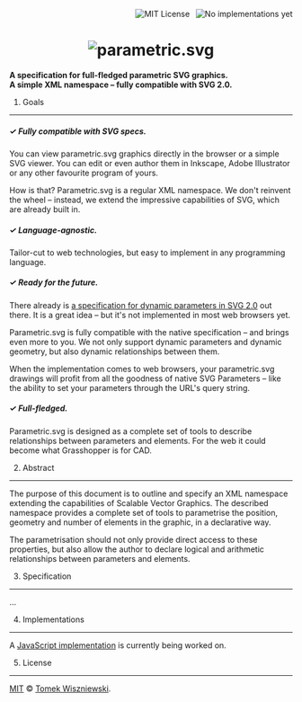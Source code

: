 <p align="right">
 <img alt="MIT License" src="https://img.shields.io/badge/license-MIT-brightgreen.svg?style=flat-square">
 <img alt="No implementations yet" src="https://img.shields.io/badge/implementations-0-blue.svg?style=flat-square">
</p>

<h1 align="center">
  <img alt="parametric.svg" src="https://raw.githubusercontent.com/tomekwi/parametric.svg/master/assets/logo.png" />
</h1>

**A specification for full-fledged parametric SVG graphics.**  
**A simple XML namespace – fully compatible with SVG 2.0.**





1. Goals
--------


##### ✓ Fully compatible with SVG specs.

You can view parametric.svg graphics directly in the browser or a simple SVG viewer. You can edit or even author them in Inkscape, Adobe Illustrator or any other favourite program of yours.

How is that? Parametric.svg is a regular XML namespace. We don't reinvent the wheel – instead, we extend the impressive capabilities of SVG, which are already built in.


##### ✓ Language-agnostic.

Tailor-cut to web technologies, but easy to implement in any programming language.


##### ✓ Ready for the future.

There already is [a specification for dynamic parameters in SVG 2.0][svg-params] out there. It is a great idea – but it's not implemented in most web browsers yet.

Parametric.svg is fully compatible with the native specification – and brings even more to you. We not only support dynamic parameters and dynamic geometry, but also dynamic relationships between them.

When the implementation comes to web browsers, your parametric.svg drawings will profit from all the goodness of native SVG Parameters – like the ability to set your parameters through the URL's query string.

[svg-params]: http://www.w3.org/TR/SVGParamPrimer/ "SVG Parameters 1.0"


##### ✓ Full-fledged.

Parametric.svg is designed as a complete set of tools to describe relationships between parameters and elements. For the web it could become what Grasshopper is for CAD.




2. Abstract
-----------

The purpose of this document is to outline and specify an XML namespace extending the capabilities of Scalable Vector Graphics. The described namespace provides a complete set of tools to parametrise the position, geometry and number of elements in the graphic, in a declarative way.

The parametrisation should not only provide direct access to these properties, but also allow the author to declare logical and arithmetic relationships between parameters and elements.




3. Specification
----------------

…




4. Implementations
------------------

A [JavaScript implementation][on-npm] is currently being worked on.

[on-npm]: https://www.npmjs.com/package/parametric.svg




5. License
----------

[MIT][license] © [Tomek Wiszniewski][].

[license]: ./License.md
[Tomek Wiszniewski]: https://github.com/tomekwi
